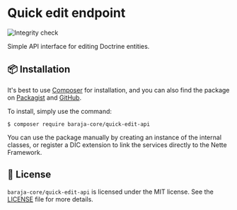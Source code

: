 Quick edit endpoint
===================

![Integrity check](https://github.com/baraja-core/quick-edit-api/workflows/Integrity%20check/badge.svg)

Simple API interface for editing Doctrine entities.

📦 Installation
---------------

It's best to use [Composer](https://getcomposer.org) for installation, and you can also find the package on
[Packagist](https://packagist.org/packages/baraja-core/quick-edit-api) and
[GitHub](https://github.com/baraja-core/quick-edit-api).

To install, simply use the command:

```
$ composer require baraja-core/quick-edit-api
```

You can use the package manually by creating an instance of the internal classes, or register a DIC extension to link the services directly to the Nette Framework.

📄 License
-----------

`baraja-core/quick-edit-api` is licensed under the MIT license. See the [LICENSE](https://github.com/baraja-core/quick-edit-api/blob/master/LICENSE) file for more details.
